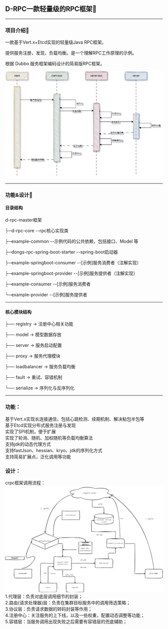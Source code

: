## D-RPC一款轻量级的RPC框架🎄

<hr/>

### 项目介绍🌸
一款基于Vert.x+Etcd实现的轻量级Java RPC框架。

提供服务注册，发现，负载均衡。是一个理解RPC工作原理的示例。

根据 Dubbo 服务框架编码设计的简易版RPC框架。

<img src="img/RPC时序图.png"/>
<hr/>

### 功能&设计🚀
#### 目录结构

d-rpc-master框架

├─d-rpc-core	--rpc核心实现类

├─example-common	--示例代码的公共依赖，包括接口、Model 等

├─dongs-rpc-spring-boot-starter	--spring-boot启动器

├─example-springboot-consumer	--[示例]服务消费者（注解实现）

├─example-springboot-provider	--[示例]服务提供者（注解实现）

├─example-consumer	--[示例]服务消费者

└─example-provider	--[示例]服务提供者

<hr/>

#### 核心模块结构

├── registry                       -> 注册中心相关功能

├── model                          -> 模型数据存放

├── server                         -> 服务启动配置

├── proxy                          -> 服务代理模块

├── loadbalancer                   -> 服务负载均衡

├── fault                          -> 重试、容错机制

└── serialize                      -> 序列化与反序列化

<hr/>

### 功能：
基于Vert.x实现长连接通信，包括心跳检测、续期机制、解决粘包半包等<br/>
基于Etcd实现分布式服务注册与发现<br/>
实现了SPI机制，便于扩展<br/>
实现了轮询、随机、加权随机等负载均衡算法<br/>
支持jdk的动态代理方式<br/>
支持fastJson、hessian、kryo、jdk的序列化方式<br/>
支持简易扩展点，泛化调用等功能<br/>
### 设计：
crpc框架调用流程：
<img src="img/RPC流程图.png"/>
1.代理层：负责对底层调用细节的封装；<br/>
2.路由(请求处理器)层：负责在集群目标服务中的调用筛选策略；<br/>
3.协议层：负责请求数据的转码封装等作用；<br/>
4.注册中心：关注服务的上下线，以及一些权重，配置动态调整等功能；<br/>
5.容错层：当服务调用出现失败之后需要有容错层的兜底辅助；<br/>

